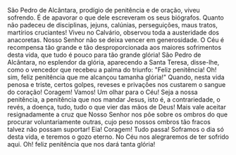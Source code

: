 São Pedro de Alcântara, prodígio de penitência e de oração, viveu sofrendo. É de apavorar o que dele escreveram os seus biógrafos. Quanto não padeceu de disciplinas, jejuns, calúnias, perseguições, maus tratos, martírios cruciantes! Viveu no Calvário, observou toda a austeridade dos anacoretas. Nosso Senhor não se deixa vencer em generosidade. O Céu é recompensa tão grande e tão desproporcionada aos maiores sofrimentos desta vida, que tudo é pouco para tão grande glória! São Pedro de Alcântara, no esplendor da glória, aparecendo a Santa Teresa, disse-lhe, como o vencedor que recebeu a palma do triunfo: "Feliz penitência! Oh! sim, feliz penitência que me alcançou tamanha glória!" Quando, nesta vida penosa e triste, certos golpes, reveses e privações nos custarem o sangue do coração! Coragem! Vamos! Um olhar para o Céu! Seja a nossa penitência, a penitência que nos mandar Jesus, isto é, a contrariedade, o revés, a doença, tudo, tudo o que vier das mãos de Deus! Mais vale aceitar resignadamente a cruz que Nosso Senhor nos põe sobre os ombros do que procurar voluntariamente outras, cujo peso nossos ombros tão fracos talvez não possam suportar! Eia! Coragem! Tudo passa! Soframos o dia só desta vida, e teremos o gozo eterno. No Céu nos alegraremos de ter sofrido aqui. Oh! feliz penitência que nos dará tanta glória!